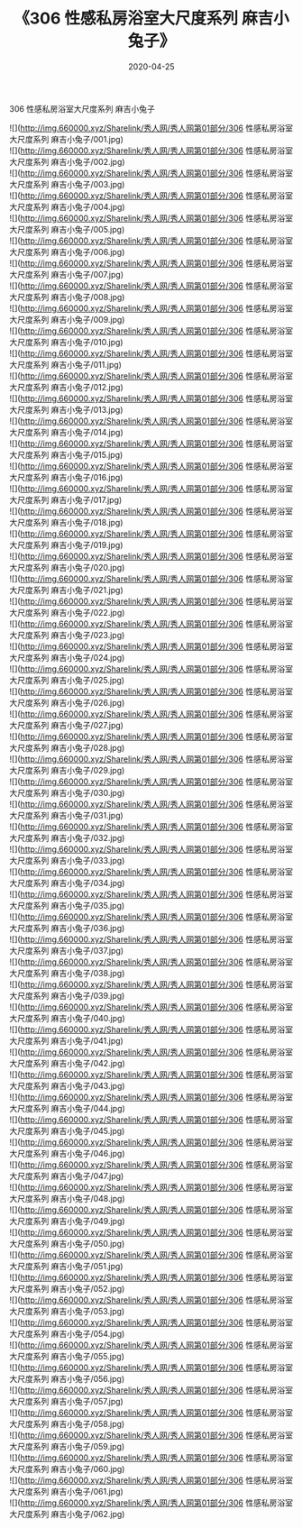 ﻿---
layout: post
title:  《306 性感私房浴室大尺度系列 麻吉小兔子》
date:   2020-04-25
img: http://img.660000.xyz/Sharelink/秀人网/秀人网第01部分/306 性感私房浴室大尺度系列 麻吉小兔子/000.jpg
categories: [美女, 清纯, 唯美]
---

306 性感私房浴室大尺度系列 麻吉小兔子

  ![](http://img.660000.xyz/Sharelink/秀人网/秀人网第01部分/306 性感私房浴室大尺度系列 麻吉小兔子/001.jpg) <br> ![](http://img.660000.xyz/Sharelink/秀人网/秀人网第01部分/306 性感私房浴室大尺度系列 麻吉小兔子/002.jpg) <br> ![](http://img.660000.xyz/Sharelink/秀人网/秀人网第01部分/306 性感私房浴室大尺度系列 麻吉小兔子/003.jpg) <br> ![](http://img.660000.xyz/Sharelink/秀人网/秀人网第01部分/306 性感私房浴室大尺度系列 麻吉小兔子/004.jpg) <br> ![](http://img.660000.xyz/Sharelink/秀人网/秀人网第01部分/306 性感私房浴室大尺度系列 麻吉小兔子/005.jpg) <br> ![](http://img.660000.xyz/Sharelink/秀人网/秀人网第01部分/306 性感私房浴室大尺度系列 麻吉小兔子/006.jpg) <br> ![](http://img.660000.xyz/Sharelink/秀人网/秀人网第01部分/306 性感私房浴室大尺度系列 麻吉小兔子/007.jpg) <br> ![](http://img.660000.xyz/Sharelink/秀人网/秀人网第01部分/306 性感私房浴室大尺度系列 麻吉小兔子/008.jpg) <br> ![](http://img.660000.xyz/Sharelink/秀人网/秀人网第01部分/306 性感私房浴室大尺度系列 麻吉小兔子/009.jpg) <br> ![](http://img.660000.xyz/Sharelink/秀人网/秀人网第01部分/306 性感私房浴室大尺度系列 麻吉小兔子/010.jpg) <br> ![](http://img.660000.xyz/Sharelink/秀人网/秀人网第01部分/306 性感私房浴室大尺度系列 麻吉小兔子/011.jpg) <br> ![](http://img.660000.xyz/Sharelink/秀人网/秀人网第01部分/306 性感私房浴室大尺度系列 麻吉小兔子/012.jpg) <br> ![](http://img.660000.xyz/Sharelink/秀人网/秀人网第01部分/306 性感私房浴室大尺度系列 麻吉小兔子/013.jpg) <br> ![](http://img.660000.xyz/Sharelink/秀人网/秀人网第01部分/306 性感私房浴室大尺度系列 麻吉小兔子/014.jpg) <br> ![](http://img.660000.xyz/Sharelink/秀人网/秀人网第01部分/306 性感私房浴室大尺度系列 麻吉小兔子/015.jpg) <br> ![](http://img.660000.xyz/Sharelink/秀人网/秀人网第01部分/306 性感私房浴室大尺度系列 麻吉小兔子/016.jpg) <br> ![](http://img.660000.xyz/Sharelink/秀人网/秀人网第01部分/306 性感私房浴室大尺度系列 麻吉小兔子/017.jpg) <br> ![](http://img.660000.xyz/Sharelink/秀人网/秀人网第01部分/306 性感私房浴室大尺度系列 麻吉小兔子/018.jpg) <br> ![](http://img.660000.xyz/Sharelink/秀人网/秀人网第01部分/306 性感私房浴室大尺度系列 麻吉小兔子/019.jpg) <br> ![](http://img.660000.xyz/Sharelink/秀人网/秀人网第01部分/306 性感私房浴室大尺度系列 麻吉小兔子/020.jpg) <br> ![](http://img.660000.xyz/Sharelink/秀人网/秀人网第01部分/306 性感私房浴室大尺度系列 麻吉小兔子/021.jpg) <br> ![](http://img.660000.xyz/Sharelink/秀人网/秀人网第01部分/306 性感私房浴室大尺度系列 麻吉小兔子/022.jpg) <br> ![](http://img.660000.xyz/Sharelink/秀人网/秀人网第01部分/306 性感私房浴室大尺度系列 麻吉小兔子/023.jpg) <br> ![](http://img.660000.xyz/Sharelink/秀人网/秀人网第01部分/306 性感私房浴室大尺度系列 麻吉小兔子/024.jpg) <br> ![](http://img.660000.xyz/Sharelink/秀人网/秀人网第01部分/306 性感私房浴室大尺度系列 麻吉小兔子/025.jpg) <br> ![](http://img.660000.xyz/Sharelink/秀人网/秀人网第01部分/306 性感私房浴室大尺度系列 麻吉小兔子/026.jpg) <br> ![](http://img.660000.xyz/Sharelink/秀人网/秀人网第01部分/306 性感私房浴室大尺度系列 麻吉小兔子/027.jpg) <br> ![](http://img.660000.xyz/Sharelink/秀人网/秀人网第01部分/306 性感私房浴室大尺度系列 麻吉小兔子/028.jpg) <br> ![](http://img.660000.xyz/Sharelink/秀人网/秀人网第01部分/306 性感私房浴室大尺度系列 麻吉小兔子/029.jpg) <br> ![](http://img.660000.xyz/Sharelink/秀人网/秀人网第01部分/306 性感私房浴室大尺度系列 麻吉小兔子/030.jpg) <br> ![](http://img.660000.xyz/Sharelink/秀人网/秀人网第01部分/306 性感私房浴室大尺度系列 麻吉小兔子/031.jpg) <br> ![](http://img.660000.xyz/Sharelink/秀人网/秀人网第01部分/306 性感私房浴室大尺度系列 麻吉小兔子/032.jpg) <br> ![](http://img.660000.xyz/Sharelink/秀人网/秀人网第01部分/306 性感私房浴室大尺度系列 麻吉小兔子/033.jpg) <br> ![](http://img.660000.xyz/Sharelink/秀人网/秀人网第01部分/306 性感私房浴室大尺度系列 麻吉小兔子/034.jpg) <br> ![](http://img.660000.xyz/Sharelink/秀人网/秀人网第01部分/306 性感私房浴室大尺度系列 麻吉小兔子/035.jpg) <br> ![](http://img.660000.xyz/Sharelink/秀人网/秀人网第01部分/306 性感私房浴室大尺度系列 麻吉小兔子/036.jpg) <br> ![](http://img.660000.xyz/Sharelink/秀人网/秀人网第01部分/306 性感私房浴室大尺度系列 麻吉小兔子/037.jpg) <br> ![](http://img.660000.xyz/Sharelink/秀人网/秀人网第01部分/306 性感私房浴室大尺度系列 麻吉小兔子/038.jpg) <br> ![](http://img.660000.xyz/Sharelink/秀人网/秀人网第01部分/306 性感私房浴室大尺度系列 麻吉小兔子/039.jpg) <br> ![](http://img.660000.xyz/Sharelink/秀人网/秀人网第01部分/306 性感私房浴室大尺度系列 麻吉小兔子/040.jpg) <br> ![](http://img.660000.xyz/Sharelink/秀人网/秀人网第01部分/306 性感私房浴室大尺度系列 麻吉小兔子/041.jpg) <br> ![](http://img.660000.xyz/Sharelink/秀人网/秀人网第01部分/306 性感私房浴室大尺度系列 麻吉小兔子/042.jpg) <br> ![](http://img.660000.xyz/Sharelink/秀人网/秀人网第01部分/306 性感私房浴室大尺度系列 麻吉小兔子/043.jpg) <br> ![](http://img.660000.xyz/Sharelink/秀人网/秀人网第01部分/306 性感私房浴室大尺度系列 麻吉小兔子/044.jpg) <br> ![](http://img.660000.xyz/Sharelink/秀人网/秀人网第01部分/306 性感私房浴室大尺度系列 麻吉小兔子/045.jpg) <br> ![](http://img.660000.xyz/Sharelink/秀人网/秀人网第01部分/306 性感私房浴室大尺度系列 麻吉小兔子/046.jpg) <br> ![](http://img.660000.xyz/Sharelink/秀人网/秀人网第01部分/306 性感私房浴室大尺度系列 麻吉小兔子/047.jpg) <br> ![](http://img.660000.xyz/Sharelink/秀人网/秀人网第01部分/306 性感私房浴室大尺度系列 麻吉小兔子/048.jpg) <br> ![](http://img.660000.xyz/Sharelink/秀人网/秀人网第01部分/306 性感私房浴室大尺度系列 麻吉小兔子/049.jpg) <br> ![](http://img.660000.xyz/Sharelink/秀人网/秀人网第01部分/306 性感私房浴室大尺度系列 麻吉小兔子/050.jpg) <br> ![](http://img.660000.xyz/Sharelink/秀人网/秀人网第01部分/306 性感私房浴室大尺度系列 麻吉小兔子/051.jpg) <br> ![](http://img.660000.xyz/Sharelink/秀人网/秀人网第01部分/306 性感私房浴室大尺度系列 麻吉小兔子/052.jpg) <br> ![](http://img.660000.xyz/Sharelink/秀人网/秀人网第01部分/306 性感私房浴室大尺度系列 麻吉小兔子/053.jpg) <br> ![](http://img.660000.xyz/Sharelink/秀人网/秀人网第01部分/306 性感私房浴室大尺度系列 麻吉小兔子/054.jpg) <br> ![](http://img.660000.xyz/Sharelink/秀人网/秀人网第01部分/306 性感私房浴室大尺度系列 麻吉小兔子/055.jpg) <br> ![](http://img.660000.xyz/Sharelink/秀人网/秀人网第01部分/306 性感私房浴室大尺度系列 麻吉小兔子/056.jpg) <br> ![](http://img.660000.xyz/Sharelink/秀人网/秀人网第01部分/306 性感私房浴室大尺度系列 麻吉小兔子/057.jpg) <br> ![](http://img.660000.xyz/Sharelink/秀人网/秀人网第01部分/306 性感私房浴室大尺度系列 麻吉小兔子/058.jpg) <br> ![](http://img.660000.xyz/Sharelink/秀人网/秀人网第01部分/306 性感私房浴室大尺度系列 麻吉小兔子/059.jpg) <br> ![](http://img.660000.xyz/Sharelink/秀人网/秀人网第01部分/306 性感私房浴室大尺度系列 麻吉小兔子/060.jpg) <br> ![](http://img.660000.xyz/Sharelink/秀人网/秀人网第01部分/306 性感私房浴室大尺度系列 麻吉小兔子/061.jpg) <br> ![](http://img.660000.xyz/Sharelink/秀人网/秀人网第01部分/306 性感私房浴室大尺度系列 麻吉小兔子/062.jpg) <br>